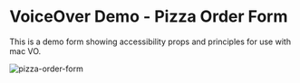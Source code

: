 # VoiceOver Demo - Pizza Order Form

This is a demo form showing accessibility props and principles for use with mac VO.

![pizza-order-form](https://github.com/chrisdemars/voiceover-demo/assets/6799474/68cbff20-def8-4197-8521-5747b23ebd67)
